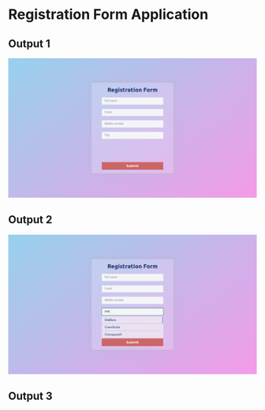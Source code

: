 # Registration Form Application

## Output 1

<img src="./src/assets/images/img1.png" alt="Output Image"/>

## Output 2

<img src="./src/assets/images/img2.png" alt="Output Image"/>

## Output 3
